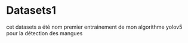 # Datasets1
cet datasets a été nom premier entrainement de mon algorithme yolov5 pour la détection des mangues

